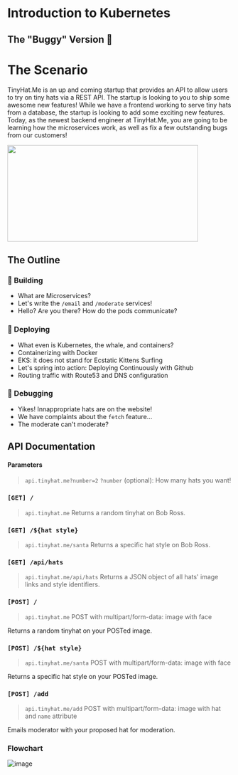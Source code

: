 # Introduction to Kubernetes

## The "Buggy" Version 🐛

# The Scenario
TinyHat.Me is an up and coming startup that provides an API to allow users to try on tiny hats via a REST API. The startup is looking to you to ship some awesome new features! While we have a frontend working to serve tiny hats from a database, the startup is looking to add some exciting new features. Today, as the newest backend engineer at TinyHat.Me, you are going to be learning how the microservices work, as well as fix a few outstanding bugs from our customers!

<img src="https://user-images.githubusercontent.com/69332964/128766963-f2cce4f8-076c-4cff-a4a7-67be99ea6616.png" width=429 height=217></img>

## The Outline
### 🔨 Building
- What are Microservices?
- Let's write the `/email` and `/moderate` services!
- Hello? Are you there? How do the pods communicate?
### 🚀 Deploying
- What even is Kubernetes, the whale, and containers?
- Containerizing with Docker
- EKS: it does not stand for Ecstatic Kittens Surfing
- Let's spring into action: Deploying Continuously with Github
- Routing traffic with Route53 and DNS configuration
### 🐛 Debugging
- Yikes! Innappropriate hats are on the website!
- We have complaints about the `fetch` feature...
- The moderate can't moderate?
## API Documentation
#### Parameters
> `api.tinyhat.me?number=2`
`?number` (optional): How many hats you want!
### `[GET] /`
> `api.tinyhat.me`
Returns a random tinyhat on Bob Ross.

### `[GET] /${hat style}`
> `api.tinyhat.me/santa`
Returns a specific hat style on Bob Ross.

### `[GET] /api/hats`
> `api.tinyhat.me/api/hats`
Returns a JSON object of all hats' image links and style identifiers.

### `[POST] /`
> `api.tinyhat.me` POST with multipart/form-data: image with face

Returns a random tinyhat on your POSTed image.

### `[POST] /${hat style}`
> `api.tinyhat.me/santa` POST with multipart/form-data: image with face

Returns a specific hat style on your POSTed image.
### `[POST] /add`
> `api.tinyhat.me/add` POST with multipart/form-data: image with hat and `name` attribute

Emails moderator with your proposed hat for moderation.

### Flowchart
![image](https://user-images.githubusercontent.com/69332964/126816456-d5c5e4b5-243b-457a-a9e1-e643c0ffbd35.png)

